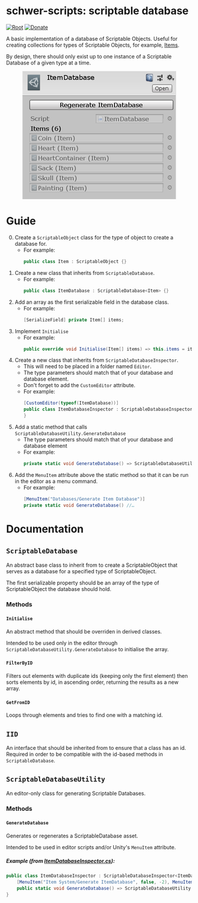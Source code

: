 # schwer-scripts: scriptable database
[![Root](https://img.shields.io/badge/Root-schwer--scripts-0366D6.svg)](/../../) [![Donate](https://img.shields.io/badge/Donate-PayPal-brightgreen.svg)](https://www.paypal.com/donate?hosted_button_id=NYFKAS24D4MJS)

A basic implementation of a database of Scriptable Objects. Useful for creating collections for types of Scriptable Objects, for example, [Items](/schwer-scripts/ItemSystem).

By design, there should only exist up to one instance of a Scriptable Database of a given type at a time.

<center><img alt="screenshot of the inspector for a scriptable database" src="https://github.com/itsschwer/schwer-scripts/blob/master/screen-captures/database_inspector.png?raw=true"></img></center>

# Guide
0. Create a `ScriptableObject` class for the type of object to create a database for.
    - For example:
        ```cs
        public class Item : ScriptableObject {}
        ```
1. Create a new class that inherits from `ScriptableDatabase`.
    - For example:
        ```cs
        public class ItemDatabase : ScriptableDatabase<Item> {}
        ```
2. Add an array as the first serializable field in the database class.
    - For example:
        ```cs
        [SerializeField] private Item[] items;
        ```
3. Implement `Initialise`
    - For example:
        ```cs
        public override void Initialise(Item[] items) => this.items = items;
        ```
4. Create a new class that inherits from `ScriptableDatabaseInspector`.
    - This will need to be placed in a folder named `Editor`.
    - The type parameters should match that of your database and database element.
    - Don't forget to add the `CustomEditor` attribute.
    - For example:
        ```cs
        [CustomEditor(typeof(ItemDatabase))]
        public class ItemDatabaseInspector : ScriptableDatabaseInspector<ItemDatabase, Item> {
        }
        ```
5. Add a static method that calls `ScriptableDatabaseUtility.GenerateDatabase`
    - The type parameters should match that of your database and database element
    - For example:
        ```cs
        private static void GenerateDatabase() => ScriptableDatabaseUtility.GenerateDatabase<ItemDatabase, Item>();
        ```
6. Add the `MenuItem` attribute above the static method so that it can be run in the editor as a menu command.
    - For example:
        ```cs
        [MenuItem("Databases/Generate Item Database")]
        private static void GenerateDatabase() //…
        ```

# Documentation

## `ScriptableDatabase`
An abstract base class to inherit from to create a ScriptableObject that serves as a database for a specified type of ScriptableObject.

The first serializable property should be an array of the type of ScriptableObject the database should hold.

### Methods
#### `Initialise`
An abstract method that should be overriden in derived classes.

Intended to be used only in the editor through `ScriptableDatabaseUtility.GenerateDatabase` to initialise the array.
#### `FilterByID`
Filters out elements with duplicate ids (keeping only the first element) then sorts elements by id, in ascending order, returning the results as a new array.
#### `GetFromID`
Loops through elements and tries to find one with a matching id.

## `IID`
An interface that should be inherited from to ensure that a class has an id. Required in order to be compatible with the id-based methods in `ScriptableDatabase`.

## `ScriptableDatabaseUtility`
An editor-only class for generating Scriptable Databases.

### Methods
#### `GenerateDatabase`
Generates or regenerates a ScriptableDatabase asset.

Intended to be used in editor scripts and/or Unity's `MenuItem` attribute.
##### Example (from [ItemDatabaseInspector.cs](/schwer-scripts/ItemSystem/Editor/ItemDatabaseInspector.cs)):
```cs
public class ItemDatabaseInspector : ScriptableDatabaseInspector<ItemDatabase, Item> {
    [MenuItem("Item System/Generate ItemDatabase", false, -2), MenuItem("Assets/Create/Item System/ItemDatabase", false, -11)]
    public static void GenerateDatabase() => ScriptableDatabaseUtility.GenerateDatabase<ItemDatabase, Item>();
}
```
